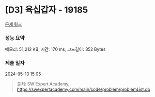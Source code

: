 # [D3] 육십갑자 - 19185 

[문제 링크](https://swexpertacademy.com/main/code/problem/problemDetail.do?contestProbId=AYzIZNkq-v4DFAQ9) 

### 성능 요약

메모리: 51,212 KB, 시간: 170 ms, 코드길이: 352 Bytes

### 제출 일자

2024-05-10 15:05



> 출처: SW Expert Academy, https://swexpertacademy.com/main/code/problem/problemList.do